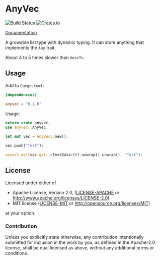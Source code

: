 # AnyVec
[![Build Status](https://travis-ci.org/lschmierer/anyvec.svg)](https://travis-ci.org/lschmierer/anyvec)
[![Crates.io](http://meritbadge.herokuapp.com/anyvec)](https://crates.io/crates/anyvec)

[Documentation](http://lschmierer.github.io/anyvec/)

A growable list type with dynamic typing.
It can store anything that implements the `Any` trait.

About 4 to 5 times slower than `Vec<T>`.

## Usage

Add to `Cargo.toml`:

```toml
[dependencies]

anyvec = "0.2.0"
```

Usage:

```rust
extern crate anyvec;
use anyvec::AnyVec;

let mut vec = AnyVec::new();

vec.push("Test");

assert_eq!(vec.get::<TestData>(0).unwrap().unwrap(), "Test");
```


## License

Licensed under either of

 * Apache License, Version 2.0, ([LICENSE-APACHE](LICENSE-APACHE) or http://www.apache.org/licenses/LICENSE-2.0)
 * MIT license ([LICENSE-MIT](LICENSE-MIT) or http://opensource.org/licenses/MIT)

at your option.

### Contribution

Unless you explicitly state otherwise, any contribution intentionally
submitted for inclusion in the work by you, as defined in the Apache-2.0
license, shall be dual licensed as above, without any additional terms or
conditions.
